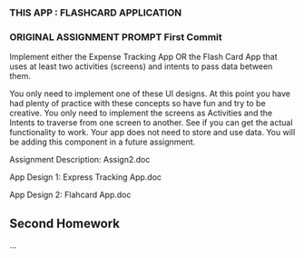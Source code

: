 ### THIS APP : FLASHCARD APPLICATION

### ORIGINAL ASSIGNMENT PROMPT First Commit
Implement either the Expense Tracking App OR the Flash Card App that uses at least two activities (screens) and intents to pass data between them.

You only need to implement one of these UI designs. At this point you have had plenty of practice with these concepts so have fun and try to be creative. You only need to implement the screens as Activities and the Intents to traverse from one screen to another. See if you can get the actual functionality to work. Your app does not need to store and use data. You will be adding this component in a future assignment.

Assignment Description: Assign2.doc

App Design 1: Express Tracking App.doc

App Design 2: Flahcard App.doc

## Second Homework
...

